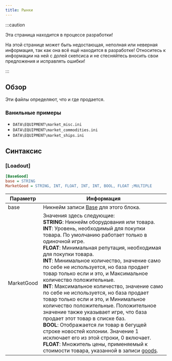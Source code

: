 ```yaml
---
title: Рынки
---
```


:::caution

Эта страница находится в процессе разработки!

На этой странице может быть недостающая, неполная или неверная информация, так как она всё ещё находится в разработке! Относитесь к информации на ней с долей скепсиса и не стесняйтесь вносить свои предложения и исправлять ошибки!

:::

## Обзор

Эти файлы определяют, что и где продается.

### Ванильные примеры

- `DATA\EQUIPMENT\market_misc.ini`
- `DATA\EQUIPMENT\market_commodities.ini`
- `DATA\EQUIPMENT\market_ships.ini`

## Синтаксис

### [Loadout]

```ini
[BaseGood]
base = STRING
MarketGood = STRING, INT, FLOAT, INT, INT, BOOL, FLOAT ;MULTIPLE
```

| Параметр   | Информация                                                                                                                                                                                                                                                                                                                                                                                                                                                                                                                                                                                                                                                                                                                                                                                                                                                                                                            |
| ---------- | --------------------------------------------------------------------------------------------------------------------------------------------------------------------------------------------------------------------------------------------------------------------------------------------------------------------------------------------------------------------------------------------------------------------------------------------------------------------------------------------------------------------------------------------------------------------------------------------------------------------------------------------------------------------------------------------------------------------------------------------------------------------------------------------------------------------------------------------------------------------------------------------------------------------- |
| base       | Никнейм записи [Base](./bases.md) для этого блока.                                                                                                                                                                                                                                                                                                                                                                                                                                                                                                                                                                                                                                                                                                                                                                                                                                                                    |
| MarketGood | Значения здесь следующие: <br /> **STRING**: Никнейм оборудования или товара.<br /> **INT**: Уровень, необходимый для покупки товара. По умолчанию работает только в одиночной игре.<br />**FLOAT**: Минимальная репутация, необходимая для покупки товара.<br />**INT**: Минимальное количество, значение само по себе не используется, но база продает товар только если и это, и Максимальное количество положительные.<br />**INT**: Максимальное количество, значение само по себе не используется, но база продает товар только если и это, и Минимальное количество положительные. Положительное значение также указывает игре, что база продает этот товар в списке баз.<br />**BOOL**: Отображается ли товар в бегущей строке новостей колонии. Значение 1 исключает его из этой строки, 0 включает.<br />**FLOAT**: Множитель цены, применяемый к стоимости товара, указанной в записи [goods](./goods.md). |
